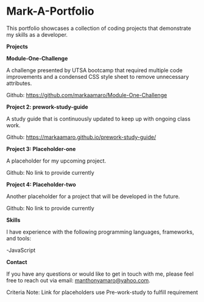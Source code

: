 # Mark-A-Portfolio
This portfolio showcases a collection of coding projects that demonstrate my skills as a developer.

**Projects**

**Module-One-Challenge**

A challenge presented by UTSA bootcamp that required multiple code improvements and a condensed CSS style sheet to remove unnecessary attributes.

Github: https://github.com/markaamaro/Module-One-Challenge

**Project 2: prework-study-guide**

A study guide that is continuously updated to keep up with ongoing class work.

Github: https://markaamaro.github.io/prework-study-guide/

**Project 3: Placeholder-one**

A placeholder for my upcoming project.

Github: No link to provide currently

**Project 4: Placeholder-two**

Another placeholder for a project that will be developed in the future.

Github: No link to provide currently

**Skills**

I have experience with the following programming languages, frameworks, and tools:

-JavaScript

**Contact**

If you have any questions or would like to get in touch with me, please feel free to reach out via email: manthonyamaro@yahoo.com.

Criteria Note: Link for placeholders use Pre-work-study to fulfill requirement

